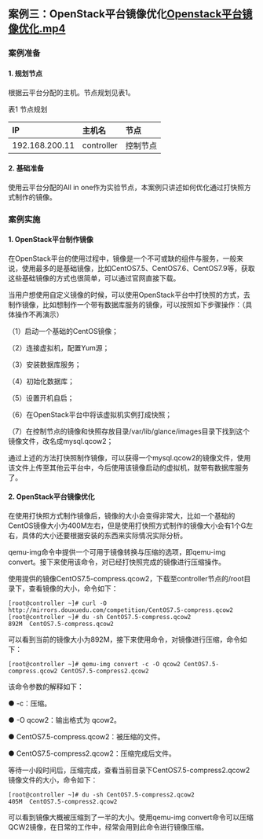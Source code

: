 ## 案例三：OpenStack平台镜像优化[Openstack平台镜像优化.mp4](https://fdfs.douxuedu.com/group1/M00/00/4A/wKggBmIq4xeEQ9WTAAAAAKjlvCY944.mp4)

### 案例准备

#### 1. 规划节点

根据云平台分配的主机。节点规划见表1。

表1 节点规划

| **IP**         | **主机名** | **节点** |
| :------------- | :--------- | :------- |
| 192.168.200.11 | controller | 控制节点 |

#### 2. 基础准备

使用云平台分配的All in one作为实验节点，本案例只讲述如何优化通过打快照方式制作的镜像。

### 案例实施

#### 1. OpenStack平台制作镜像

在OpenStack平台的使用过程中，镜像是一个不可或缺的组件与服务，一般来说，使用最多的是基础镜像，比如CentOS7.5、CentOS7.6、CentOS7.9等，获取这些基础镜像的方式也很简单，可以通过官网直接下载。

当用户想使用自定义镜像的时候，可以使用OpenStack平台中打快照的方式，去制作镜像，比如想制作一个带有数据库服务的镜像，可以按照如下步骤操作：（具体操作不再演示）

（1）启动一个基础的CentOS镜像；

（2）连接虚拟机，配置Yum源；

（3）安装数据库服务；

（4）初始化数据库；

（5）设置开机自启；

（6）在OpenStack平台中将该虚拟机实例打成快照；

（7）在控制节点的镜像和快照存放目录/var/lib/glance/images目录下找到这个镜像文件，改名成mysql.qcow2；

通过上述的方法打快照制作镜像，可以获得一个mysql.qcow2的镜像文件，使用该文件上传至其他云平台中，今后使用该镜像启动的虚拟机，就带有数据库服务了。

#### 2. OpenStack平台镜像优化

在使用打快照方式制作镜像后，镜像的大小会变得非常大，比如一个基础的CentOS镜像大小为400M左右，但是使用打快照方式制作的镜像大小会有1个G左右，具体的大小还要根据安装的东西来实际情况实际分析。

qemu-img命令中提供一个可用于镜像转换与压缩的选项，即qemu-img convert。接下来使用该命令，对已经打快照完成的镜像进行压缩操作。

使用提供的镜像CentOS7.5-compress.qcow2，下载至controller节点的/root目录下，查看镜像的大小，命令如下：

```shell
[root@controller ~]# curl -O http://mirrors.douxuedu.com/competition/CentOS7.5-compress.qcow2
[root@controller ~]# du -sh CentOS7.5-compress.qcow2
892M  CentOS7.5-compress.qcow2
```

可以看到当前的镜像大小为892M，接下来使用命令，对镜像进行压缩，命令如下：

```shell
[root@controller ~]# qemu-img convert -c -O qcow2 CentOS7.5-compress.qcow2 CentOS7.5-compress2.qcow2
```

该命令参数的解释如下：

● -c：压缩。

● -O qcow2：输出格式为 qcow2。

● CentOS7.5-compress.qcow2：被压缩的文件。

● CentOS7.5-compress2.qcow2：压缩完成后文件。

等待一小段时间后，压缩完成，查看当前目录下CentOS7.5-compress2.qcow2镜像文件的大小，命令如下：

```shell
[root@controller ~]# du -sh CentOS7.5-compress2.qcow2 
405M  CentOS7.5-compress2.qcow2
```

可以看到镜像大概被压缩到了一半的大小。使用qemu-img convert命令可以压缩QCW2镜像，在日常的工作中，经常会用到此命令进行镜像压缩。

